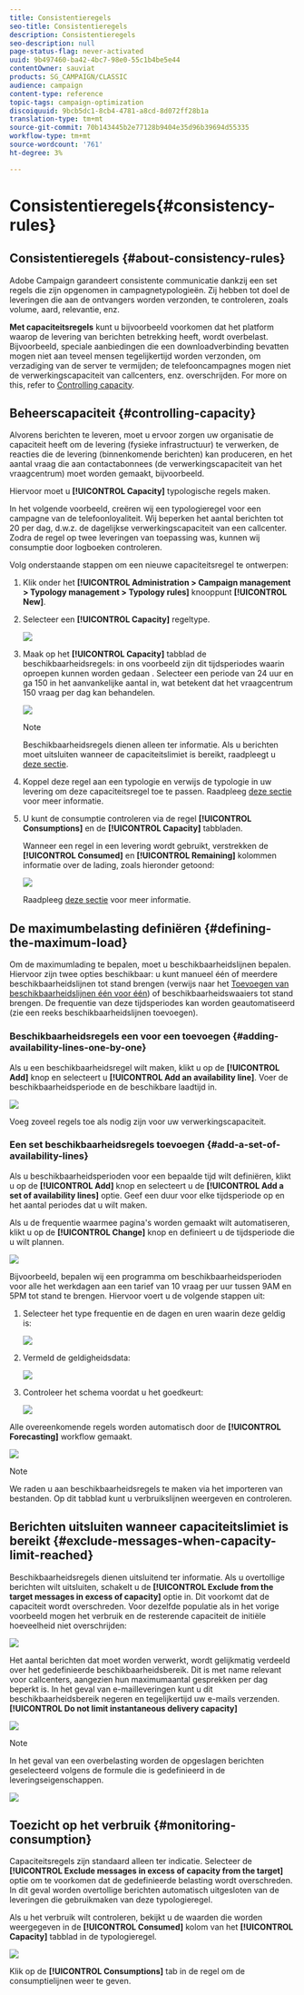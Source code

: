 ```yaml
---
title: Consistentieregels
seo-title: Consistentieregels
description: Consistentieregels
seo-description: null
page-status-flag: never-activated
uuid: 9b497460-ba42-4bc7-98e0-55c1b4be5e44
contentOwner: sauviat
products: SG_CAMPAIGN/CLASSIC
audience: campaign
content-type: reference
topic-tags: campaign-optimization
discoiquuid: 9bcb5dc1-8cb4-4781-a8cd-8d072ff28b1a
translation-type: tm+mt
source-git-commit: 70b143445b2e77128b9404e35d96b39694d55335
workflow-type: tm+mt
source-wordcount: '761'
ht-degree: 3%

---
```



# Consistentieregels{#consistency-rules}

## Consistentieregels {#about-consistency-rules}

Adobe Campaign garandeert consistente communicatie dankzij een set regels die zijn opgenomen in campagnetypologieën. Zij hebben tot doel de leveringen die aan de ontvangers worden verzonden, te controleren, zoals volume, aard, relevantie, enz.

**Met capaciteitsregels** kunt u bijvoorbeeld voorkomen dat het platform waarop de levering van berichten betrekking heeft, wordt overbelast. Bijvoorbeeld, speciale aanbiedingen die een downloadverbinding bevatten mogen niet aan teveel mensen tegelijkertijd worden verzonden, om verzadiging van de server te vermijden; de telefooncampagnes mogen niet de verwerkingscapaciteit van callcenters, enz. overschrijden. For more on this, refer to [Controlling capacity](#controlling-capacity).

## Beheerscapaciteit {#controlling-capacity}

Alvorens berichten te leveren, moet u ervoor zorgen uw organisatie de capaciteit heeft om de levering (fysieke infrastructuur) te verwerken, de reacties die de levering (binnenkomende berichten) kan produceren, en het aantal vraag die aan contactabonnees (de verwerkingscapaciteit van het vraagcentrum) moet worden gemaakt, bijvoorbeeld.

Hiervoor moet u **[!UICONTROL Capacity]** typologische regels maken.

In het volgende voorbeeld, creëren wij een typologieregel voor een campagne van de telefoonloyaliteit. Wij beperken het aantal berichten tot 20 per dag, d.w.z. de dagelijkse verwerkingscapaciteit van een callcenter. Zodra de regel op twee leveringen van toepassing was, kunnen wij consumptie door logboeken controleren.

Volg onderstaande stappen om een nieuwe capaciteitsregel te ontwerpen:

1. Klik onder het **[!UICONTROL Administration > Campaign management > Typology management > Typology rules]** knooppunt **[!UICONTROL New]**.
1. Selecteer een **[!UICONTROL Capacity]** regeltype.

   ![](assets/campaign_opt_create_capacity_01.png)

1. Maak op het **[!UICONTROL Capacity]** tabblad de beschikbaarheidsregels: in ons voorbeeld zijn dit tijdsperiodes waarin oproepen kunnen worden gedaan . Selecteer een periode van 24 uur en ga 150 in het aanvankelijke aantal in, wat betekent dat het vraagcentrum 150 vraag per dag kan behandelen.

   ![](assets/campaign_opt_create_capacity_02.png)

   >[!NOTE]
   >
   >Beschikbaarheidsregels dienen alleen ter informatie. Als u berichten moet uitsluiten wanneer de capaciteitslimiet is bereikt, raadpleegt u [deze sectie](#exclude-messages-when-capacity-limit-reached).

1. Koppel deze regel aan een typologie en verwijs de typologie in uw levering om deze capaciteitsregel toe te passen. Raadpleeg [deze sectie](../../campaign/using/applying-rules.md#applying-a-typology-to-a-delivery) voor meer informatie.
1. U kunt de consumptie controleren via de regel **[!UICONTROL Consumptions]** en de **[!UICONTROL Capacity]** tabbladen.

   Wanneer een regel in een levering wordt gebruikt, verstrekken de **[!UICONTROL Consumed]** en **[!UICONTROL Remaining]** kolommen informatie over de lading, zoals hieronder getoond:

   ![](assets/campaign_opt_create_capacity_03.png)

   Raadpleeg [deze sectie](#monitoring-consumption) voor meer informatie.

## De maximumbelasting definiëren {#defining-the-maximum-load}

Om de maximumlading te bepalen, moet u beschikbaarheidslijnen bepalen. Hiervoor zijn twee opties beschikbaar: u kunt manueel één of meerdere beschikbaarheidslijnen tot stand brengen (verwijs naar het [Toevoegen van beschikbaarheidslijnen één voor één](#adding-availability-lines-one-by-one)) of beschikbaarheidswaaiers tot stand brengen. De frequentie van deze tijdsperiodes kan worden geautomatiseerd (zie een reeks beschikbaarheidslijnen [](#add-a-set-of-availability-lines)toevoegen).

### Beschikbaarheidsregels een voor een toevoegen {#adding-availability-lines-one-by-one}

Als u een beschikbaarheidsregel wilt maken, klikt u op de **[!UICONTROL Add]** knop en selecteert u **[!UICONTROL Add an availability line]**. Voer de beschikbaarheidsperiode en de beschikbare laadtijd in.

![](assets/campaign_opt_create_capacity_02.png)

Voeg zoveel regels toe als nodig zijn voor uw verwerkingscapaciteit.

### Een set beschikbaarheidsregels toevoegen {#add-a-set-of-availability-lines}

Als u beschikbaarheidsperioden voor een bepaalde tijd wilt definiëren, klikt u op de **[!UICONTROL Add]** knop en selecteert u de **[!UICONTROL Add a set of availability lines]** optie. Geef een duur voor elke tijdsperiode op en het aantal periodes dat u wilt maken.

Als u de frequentie waarmee pagina&#39;s worden gemaakt wilt automatiseren, klikt u op de **[!UICONTROL Change]** knop en definieert u de tijdsperiode die u wilt plannen.

![](assets/campaign_opt_create_capacity_07.png)

Bijvoorbeeld, bepalen wij een programma om beschikbaarheidsperioden voor alle het werkdagen aan een tarief van 10 vraag per uur tussen 9AM en 5PM tot stand te brengen. Hiervoor voert u de volgende stappen uit:

1. Selecteer het type frequentie en de dagen en uren waarin deze geldig is:

   ![](assets/campaign_opt_create_capacity_08.png)

1. Vermeld de geldigheidsdata:

   ![](assets/campaign_opt_create_capacity_09.png)

1. Controleer het schema voordat u het goedkeurt:

   ![](assets/campaign_opt_create_capacity_10.png)

Alle overeenkomende regels worden automatisch door de **[!UICONTROL Forecasting]** workflow gemaakt.

![](assets/campaign_opt_create_capacity_12.png)

>[!NOTE]
>
>We raden u aan beschikbaarheidsregels te maken via het importeren van bestanden. Op dit tabblad kunt u verbruikslijnen weergeven en controleren.

## Berichten uitsluiten wanneer capaciteitslimiet is bereikt {#exclude-messages-when-capacity-limit-reached}

Beschikbaarheidsregels dienen uitsluitend ter informatie. Als u overtollige berichten wilt uitsluiten, schakelt u de **[!UICONTROL Exclude from the target messages in excess of capacity]** optie in. Dit voorkomt dat de capaciteit wordt overschreden. Voor dezelfde populatie als in het vorige voorbeeld mogen het verbruik en de resterende capaciteit de initiële hoeveelheid niet overschrijden:

![](assets/campaign_opt_create_capacity_04.png)

Het aantal berichten dat moet worden verwerkt, wordt gelijkmatig verdeeld over het gedefinieerde beschikbaarheidsbereik. Dit is met name relevant voor callcenters, aangezien hun maximumaantal gesprekken per dag beperkt is. In het geval van e-mailleveringen kunt u dit beschikbaarheidsbereik negeren en tegelijkertijd uw e-mails verzenden. **[!UICONTROL Do not limit instantaneous delivery capacity]**

![](assets/campaign_opt_create_capacity_05.png)

>[!NOTE]
>
>In het geval van een overbelasting worden de opgeslagen berichten geselecteerd volgens de formule die is gedefinieerd in de leveringseigenschappen.

![](assets/campaign_opt_create_capacity_06.png)

## Toezicht op het verbruik {#monitoring-consumption}

Capaciteitsregels zijn standaard alleen ter indicatie. Selecteer de **[!UICONTROL Exclude messages in excess of capacity from the target]** optie om te voorkomen dat de gedefinieerde belasting wordt overschreden. In dit geval worden overtollige berichten automatisch uitgesloten van de leveringen die gebruikmaken van deze typologieregel.

Als u het verbruik wilt controleren, bekijkt u de waarden die worden weergegeven in de **[!UICONTROL Consumed]** kolom van het **[!UICONTROL Capacity]** tabblad in de typologieregel.

![](assets/campaign_opt_create_capacity_04.png)

Klik op de **[!UICONTROL Consumptions]** tab in de regel om de consumptielijnen weer te geven.
